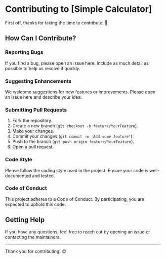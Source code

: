 # Contributing to [Simple Calculator]

First off, thanks for taking the time to contribute! 🎉

## How Can I Contribute?

### Reporting Bugs

If you find a bug, please open an issue here. Include as much detail as possible to help us resolve it quickly.

### Suggesting Enhancements

We welcome suggestions for new features or improvements. Please open an issue here and describe your idea.

### Submitting Pull Requests

1. Fork the repository.
2. Create a new branch (`git checkout -b feature/YourFeature`).
3. Make your changes.
4. Commit your changes (`git commit -m 'Add some feature'`).
5. Push to the branch (`git push origin feature/YourFeature`).
6. Open a pull request.

### Code Style

Please follow the coding style used in the project. Ensure your code is well-documented and tested.

### Code of Conduct

This project adheres to a Code of Conduct. By participating, you are expected to uphold this code.

## Getting Help

If you have any questions, feel free to reach out by opening an issue or contacting the maintainers.

---

Thank you for contributing! 😊
